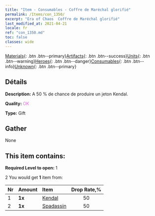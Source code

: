 ```yaml
---
title: "Item - Consumables - Coffre de Maréchal glorifié"
permalink: /Items/con_1350/
excerpt: "Era of Chaos  Coffre de Maréchal glorifié"
last_modified_at: 2021-04-21
locale: fr
ref: "con_1350.md"
toc: false
classes: wide
---
```

 [Materials](/fr/Items/){: .btn .btn--primary}[Artifacts](/fr/Items/Artifacts/){: .btn .btn--success}[Units](/fr/Items/Units/){: .btn .btn--warning}[Heroes](/fr/Items/Heroes/){: .btn .btn--danger}[Consumables](/fr/Items/Consumables/){: .btn .btn--info}[Unknown](/fr/Items/Unknown/){: .btn .btn--primary}

## Détails
 **Description:** A 50 % de chance de produire un jeton Kendal.

 **Quality:** <span style="color: #DA70D6">OK</span>

 **Type:** Gift

## Gather

  None

## This item contains:

 **Required Level to open:** 1

 2 You would get **1** item  from:

  | Nr | Amount |     Item    | Drop Rate,% |
  |:---|:-------|:------------|:---------:|
  | 1 |  **1x** | [Kendal](/fr/Items/her_363/) | 50 | 
  | 2 |  **1x** | [Spadassin](/fr/Items/unt_193/) | 50 | 
